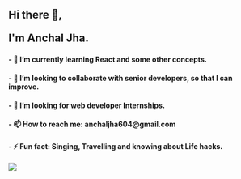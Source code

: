   <h2>Hi there 👋,
  
  I'm Anchal Jha.</h2>

<h4>- 🌱 I’m currently learning React and some other concepts.</h4>
<h4>- 👯 I’m looking to collaborate with senior developers, so that I can improve.</h4>
<h4>- 🤔 I’m looking for web developer Internships.</h4>
<h4>- 📫 How to reach me: anchaljha604@gmail.com</h4>
<h4>- ⚡ Fun fact: Singing, Travelling and knowing about Life hacks.</h4>


<img src="https://github-readme-stats.vercel.app/api?username=A-345&&show_icon=true&title_color=ffffff&icon_color=bb2acf&text_color=daf7dc&bg_color=151515">
